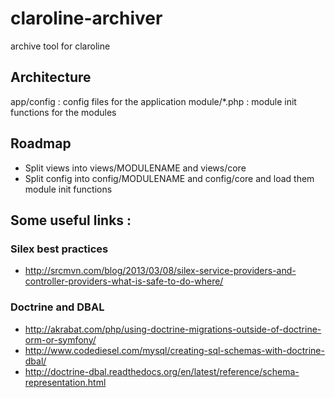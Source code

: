 # claroline-archiver
archive tool for claroline

## Architecture

app/config : config files for the application
module/*.php : module init functions for the modules

## Roadmap

* Split views into views/MODULENAME and views/core
* Split config into config/MODULENAME and config/core and load them module init functions

## Some useful links :

### Silex best practices

* http://srcmvn.com/blog/2013/03/08/silex-service-providers-and-controller-providers-what-is-safe-to-do-where/

### Doctrine and DBAL

* http://akrabat.com/php/using-doctrine-migrations-outside-of-doctrine-orm-or-symfony/
* http://www.codediesel.com/mysql/creating-sql-schemas-with-doctrine-dbal/
* http://doctrine-dbal.readthedocs.org/en/latest/reference/schema-representation.html
